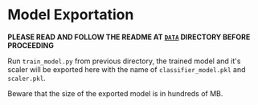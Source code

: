 # Model Exportation

**PLEASE READ AND FOLLOW THE README AT [`DATA`](../data/README.md) DIRECTORY BEFORE PROCEEDING**

Run `train_model.py` from previous directory, the trained model and it's scaler will be exported here with the name of `classifier_model.pkl` and `scaler.pkl`.

Beware that the size of the exported model is in hundreds of MB.
